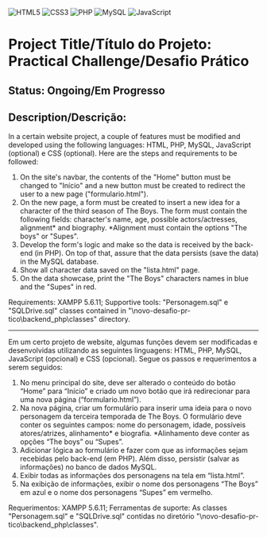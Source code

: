 ![HTML5](https://img.shields.io/badge/html5-%23E34F26.svg?style=for-the-badge&logo=html5&logoColor=white)
![CSS3](https://img.shields.io/badge/css3-%231572B6.svg?style=for-the-badge&logo=css3&logoColor=white)
![PHP](https://img.shields.io/badge/php-%23777BB4.svg?style=for-the-badge&logo=php&logoColor=white)
![MySQL](https://img.shields.io/badge/mysql-%2300f.svg?style=for-the-badge&logo=mysql&logoColor=white)
![JavaScript](https://img.shields.io/badge/javascript-%23323330.svg?style=for-the-badge&logo=javascript&logoColor=%23F7DF1E)
# Project Title/Título do Projeto: Practical Challenge/Desafio Prático

## Status: Ongoing/Em Progresso

## Description/Descrição: 

In a certain website project, a couple of features must be modified and developed using the following languages: HTML, PHP, MySQL, JavaScript (optional) e CSS (optional). Here are the steps and requirements to be followed:

1. On the site's navbar, the contents of the "Home" button must be changed to "Início" and a new button must be created to redirect the user to a new page ("formulario.html").
2. On the new page, a form must be created to insert a new idea for a character of the third season of The Boys. The form must contain the following fields: character's name, age, possible actors/actresses, alignment* and biography. *Alignment must contain the options "The boys" or "Supes".
3. Develop the form's logic and make so the data is received by the back-end (in PHP). On top of that, assure that the data persists (save the data) in the MySQL database.
4. Show all character data saved on the "lista.html" page.
5. On the data showcase, print the "The Boys" characters names in blue and the "Supes" in red.

Requirements: XAMPP 5.6.11; Supportive tools: "Personagem.sql" e "SQLDrive.sql" classes contained in "\novo-desafio-pr-tico\backend_php\classes" directory.

---
Em um certo projeto de website, algumas funções devem ser modificadas e desenvolvidas utilizando as seguintes linguagens: HTML, PHP, MySQL, JavaScript (opcional) e CSS (opcional). Segue os passos e requerimentos a serem seguidos:

1. No menu principal do site, deve ser alterado o conteúdo do botão “Home” para “Início” e criado um novo botão que irá redirecionar para uma nova página (“formulario.html”).
2. Na nova página, criar um formulário para inserir uma ideia para o novo personagem da terceira temporada de The Boys. O formulário deve conter os seguintes campos: nome do personagem, idade, possíveis atores/atrizes, alinhamento* e biografia. *Alinhamento deve conter as opções “The boys” ou “Supes”.
3. Adicionar lógica ao formulário e fazer com que as informações sejam recebidas pelo back-end (em PHP). Além disso, persistir (salvar as informações) no banco de dados MySQL.
4. Exibir todas as informações dos personagens na tela em “lista.html”.
5. Na exibição de informações, exibir o nome dos personagens “The Boys” em azul e o nome dos personagens “Supes” em vermelho.

Requerimentos: XAMPP 5.6.11; Ferramentas de suporte: As classes "Personagem.sql" e "SQLDrive.sql" contidas no diretório "\novo-desafio-pr-tico\backend_php\classes".
